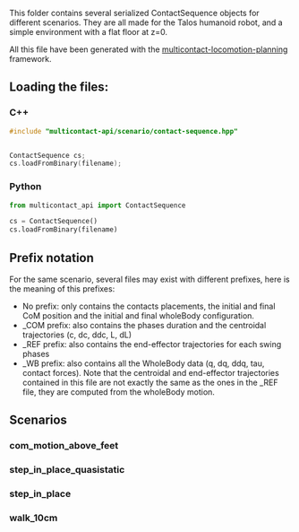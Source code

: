 This folder contains several serialized ContactSequence objects for different scenarios. They are all made for the Talos humanoid robot, and a simple environment with a flat floor at z=0.

All this file have been generated with the [multicontact-locomotion-planning](https://github.com/loco-3d/multicontact-locomotion-planning) framework.

## Loading the files:

### C++

```c
#include "multicontact-api/scenario/contact-sequence.hpp"


ContactSequence cs;
cs.loadFromBinary(filename);
```

### Python


```python
from multicontact_api import ContactSequence

cs = ContactSequence()
cs.loadFromBinary(filename)
```

## Prefix notation

For the same scenario, several files may exist with different prefixes, here is the meaning of this prefixes:

* No prefix: only contains the contacts placements, the initial and final CoM position and the initial and final wholeBody configuration. 
* _COM prefix: also contains the phases duration and the centroidal trajectories (c, dc, ddc, L, dL)
* _REF prefix: also contains the end-effector trajectories for each swing phases
* _WB prefix: also contains all the WholeBody data (q, dq, ddq, tau, contact forces). 
Note that the centroidal and end-effector trajectories contained in this file are not exactly the same as the ones in the _REF file, they are computed from the wholeBody motion.

## Scenarios

### com_motion_above_feet


### step_in_place_quasistatic


### step_in_place


### walk_10cm

